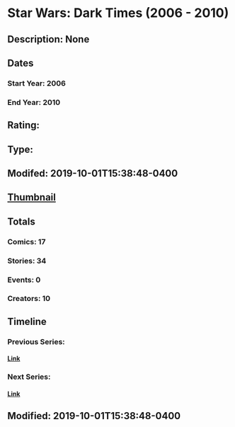 # Star Wars: Dark Times (2006 - 2010)
## Description: None
## Dates
### Start Year: 2006
### End Year: 2010
## Rating: 
## Type: 
## Modifed: 2019-10-01T15:38:48-0400
## [Thumbnail](http://i.annihil.us/u/prod/marvel/i/mg/6/e0/5d9372ff6a714.jpg)
## Totals
### Comics: 17
### Stories: 34
### Events: 0
### Creators: 10
## Timeline
### Previous Series: 
#### [Link]()
### Next Series: 
#### [Link]()
## Modified: 2019-10-01T15:38:48-0400